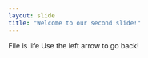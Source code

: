```yaml
---
layout: slide
title: "Welcome to our second slide!"
---
```

File is life
Use the left arrow to go back!

